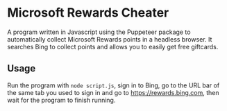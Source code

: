 # Microsoft Rewards Cheater

A program written in Javascript using the Puppeteer package to automatically collect Microsoft Rewards points in a headless browser. It searches Bing to collect points and allows you to easily get free giftcards. 

## Usage

Run the program with `node script.js`, sign in to Bing, go to the URL bar of the same tab you used to sign in and go to https://rewards.bing.com, then wait for the program to finish running. 